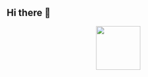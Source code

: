 ## Hi there 👋


<div id="header" align="center">
  <img src="https://media.giphy.com/media/M9gbBd9nbDrOTu1Mqx/giphy.gif" width="100"/>
</div>
<div id="badges">
  <img src="https://img.shields.io/badge/JavaScript-F7DF1E?style=for-the-badge&logo=javascript&logoColor=white&labelColor=101010" width="10"/>
</div>
